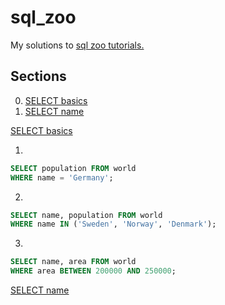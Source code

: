 # sql_zoo
My solutions to [sql zoo tutorials.](https://sqlzoo.net/wiki/SQL_Tutorial)

## Sections
0. [SELECT basics](#select-basics)
1. [SELECT name](#select-name)


[SELECT basics](https://sqlzoo.net/wiki/SELECT_basics)

1. 
```sql
SELECT population FROM world
WHERE name = 'Germany'; 
```  
2. 
```sql
SELECT name, population FROM world 
WHERE name IN ('Sweden', 'Norway', 'Denmark');
 ```
3.
```sql
SELECT name, area FROM world
WHERE area BETWEEN 200000 AND 250000;
```

[SELECT name](https://sqlzoo.net/wiki/SELECT_names)